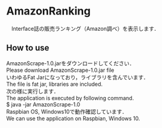 # AmazonRanking
　Interface誌の販売ランキング（Amazon調べ）を表示します．
 
## How to use
AmazonScrape-1.0.jarをダウンロードしてください．<br>
Please download AmazonScrape-1.0.jar file<br>
いわゆるFat Jarになっており，ライブラリを含んでいます．<br>
The file is fat jar, libraries are included.<br>
次の様に実行します．<br>
The application is executed by following command.<br>
$ java -jar AmazonScrape-1.0
<br>
Raspbian OS, Windows10で動作確認しています．<br>
We can use the application on Raspbian, Windows 10.<br>
